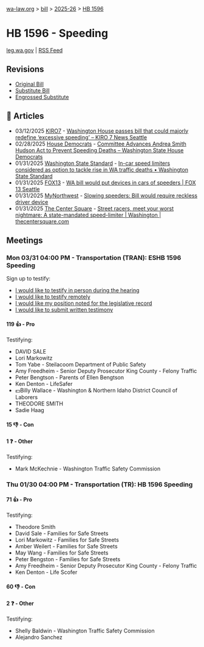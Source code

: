 [wa-law.org](/) > [bill](/bill/) > [2025-26](/bill/2025-26/) > [HB 1596](/bill/2025-26/hb/1596/)

# HB 1596 - Speeding
[leg.wa.gov](https://app.leg.wa.gov/billsummary?BillNumber=1596&Year=2025&Initiative=false) | [RSS Feed](./rss.xml)

## Revisions
* [Original Bill](1/)
* [Substitute Bill](S/)
* [Engrossed Substitute](S.E/)

## 📰 Articles
* 03/12/2025 [KIRO7](/org/kiro7/) - [Washington House passes bill that could majorly redefine ‘excessive speeding’ – KIRO 7 News Seattle](https://www.kiro7.com/news/local/washington-house-passes-bill-that-could-majorly-redefine-excessive-speeding/QQFFPBD4JFCVXATPF2XECEANQA/#:~:text=House%20Bill%201596)
* 02/28/2025 [House Democrats](/org/house_democrats/) - [Committee Advances Andrea Smith Hudson Act to Prevent Speeding Deaths – Washington State House Democrats](https://housedemocrats.wa.gov/blog/2025/02/28/committee-advances-andrea-smith-hudson-act-to-prevent-speeding-deaths/#:~:text=House%20Bill%201596)
* 01/31/2025 [Washington State Standard](/org/washington_state_standard/) - [In-car speed limiters considered as option to tackle rise in WA traffic deaths • Washington State Standard](https://washingtonstatestandard.com/2025/01/31/in-car-speed-limiter-devices-considered-as-option-to-tackle-rise-in-washington-traffic-deaths/#:~:text=House%20Bill%201596)
* 01/31/2025 [FOX13](/org/fox13/) - [WA bill would put devices in cars of speeders | FOX 13 Seattle](https://www.fox13seattle.com/news/bill-devices-cars-speeders#:~:text=House%20Bill%201596)
* 01/31/2025 [MyNorthwest](/org/mynorthwest/) - [Slowing speeders: Bill would require reckless driver device](https://mynorthwest.com/mynorthwest-politics/reckless-drivers-bill/4037656#:~:text=House%20Bill%201596)
* 01/31/2025 [The Center Square](/org/the_center_square/) - [Street racers, meet your worst nightmare: A state-mandated speed-limiter | Washington | thecentersquare.com](https://www.thecentersquare.com/washington/article_5226c20a-e007-11ef-8075-cb6f1996bb3d.html#:~:text=House%20Bill%201596)

## Meetings
### Mon 03/31 04:00 PM - Transportation (TRAN): ESHB 1596 Speeding
Sign up to testify:
* [I would like to testify in person during the hearing](https://app.leg.wa.gov/csi/Testifier/Add?chamber=House&mId=33235&aId=166569&caId=26756&tId=1)
* [I would like to testify remotely](https://app.leg.wa.gov/csi/Testifier/Add?chamber=House&mId=33235&aId=166569&caId=26756&tId=2)
* [I would like my position noted for the legislative record](https://app.leg.wa.gov/csi/Testifier/Add?chamber=House&mId=33235&aId=166569&caId=26756&tId=3)
* [I would like to submit written testimony](https://app.leg.wa.gov/csi/Testifier/Add?chamber=House&mId=33235&aId=166569&caId=26756&tId=4)

#### 119 👍 - Pro
Testifying:
* DAVID SALE
* Lori Markowitz
* Tom Yabe - Steilacoom Department of Public Safety
* Amy Freedheim - Senior Deputy Prosecutor King County - Felony Traffic
* Peter Bengtson - Parents of Ellen Bengtson
* Ken Denton - LifeSafer
* 💵Billy Wallace - Washington & Northern Idaho District Council of Laborers
* THEODORE SMITH
* Sadie Haag

#### 15 👎 - Con

#### 1 ❓ - Other
Testifying:
* Mark McKechnie - Washington Traffic Safety Commission

### Thu 01/30 04:00 PM - Transportation (TR): HB 1596 Speeding
#### 71 👍 - Pro
Testifying:
* Theodore Smith
* David Sale - Families for Safe Streets
* Lori Markowitz - Families for Safe Streets
* Amber Weilert - Families for Safe Streets
* May Wang - Families for Safe Streets
* Peter Bengston - Families for Safe Streets
* Amy Freedheim - Senior Deputy Prosecutor King County - Felony Traffic
* Ken Denton - Life Scofer

#### 60 👎 - Con

#### 2 ❓ - Other
Testifying:
* Shelly Baldwin - Washington Traffic Safety Commission
* Alejandro Sanchez
